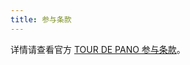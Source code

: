 ```yaml
---
title: 参与条款
---
```


详情请查看官方 [TOUR DE PANO 参与条款](https://drive.google.com/a/solana.com/file/d/15ueLG6VJoQ5Hx4rnpjFeuL3pG5DbrBbE/view?usp=sharing)。
